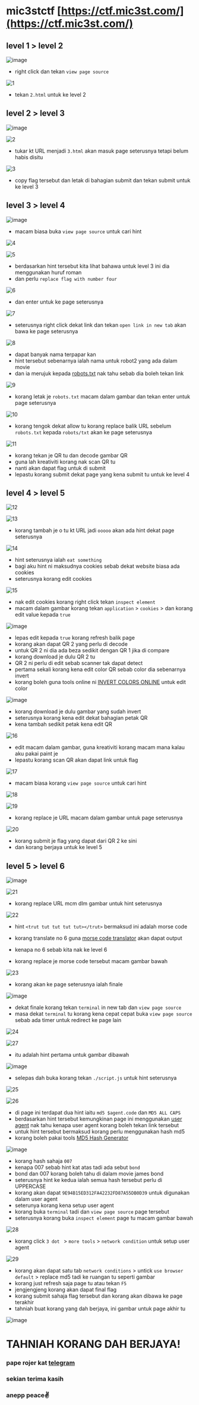 # mic3stctf [https://ctf.mic3st.com/](https://ctf.mic3st.com/)

## level 1 > level 2

![image](https://user-images.githubusercontent.com/23289982/205048057-8ec0a9bf-ef21-4b63-b610-c358a88ce32b.png)
 
 * right click dan tekan `view page source`
 
 ![1](https://user-images.githubusercontent.com/23289982/205049089-d529fe54-3287-4a6e-9e11-56b3618e2ff3.png)
 
 * tekan `2.html` untuk ke level 2
 
 ## level 2 > level 3
 
 ![image](https://user-images.githubusercontent.com/23289982/205049392-f6f3b120-9338-4974-a548-56088dd122c2.png)

 ![2](https://user-images.githubusercontent.com/23289982/205050088-7e65ebef-b390-4b94-996f-ec368cab2898.png)

* tukar kt URL menjadi `3.html` akan masuk page seterusnya tetapi belum habis disitu

![3](https://user-images.githubusercontent.com/23289982/205051271-f1927cb0-0fa7-41a0-9c6c-ca04fad6f927.png)

* copy flag tersebut dan letak di bahagian submit dan tekan submit untuk ke level 3

## level 3 > level 4

![image](https://user-images.githubusercontent.com/23289982/205052225-90b24445-1f5d-4c2f-890f-f5bdca38e7c3.png)

* macam biasa buka `view page source` untuk cari hint

![4](https://user-images.githubusercontent.com/23289982/205052498-d2d32082-5d8f-41bb-914d-710929355d52.png)

![5](https://user-images.githubusercontent.com/23289982/205053069-711aa0ed-9f9b-467b-bc29-db2fa60bdb48.png)

* berdasarkan hint tersebut kita lihat bahawa untuk level 3 ini dia menggunakan huruf roman
* dan perlu `replace flag with number four`

![6](https://user-images.githubusercontent.com/23289982/205053962-60fd314a-325d-4973-9c2d-7671d25f6655.png)

* dan enter untuk ke page seterusnya

![7](https://user-images.githubusercontent.com/23289982/205054583-7123c36e-ae25-4cd7-ac40-a79f9a608349.png)

* seterusnya right click dekat link dan tekan `open link in new tab` akan bawa ke page seterusnya

![8](https://user-images.githubusercontent.com/23289982/205055145-0da4d00e-5c25-4f5b-9d5a-6fe5f76a3d85.png)

* dapat banyak nama terpapar kan
* hint tersebut sebenarnya ialah nama untuk robot2 yang ada dalam movie
* dan ia merujuk kepada [robots.txt](https://developers.google.com/search/docs/crawling-indexing/robots/intro#:~:text=What%20is%20a%20robots.txt%20file%20used%20for%3F,-A%20robots.txt&text=You%20can%20use%20a%20robots,similar%20pages%20on%20your%20site.) nak tahu sebab dia boleh tekan link

![9](https://user-images.githubusercontent.com/23289982/205056632-a1a4f658-2c95-4bb8-9522-ca6bfdbbda20.png)

* korang letak je `robots.txt` macam dalam gambar dan tekan enter untuk page seterusnya

![10](https://user-images.githubusercontent.com/23289982/205057505-3e5812ef-c5bc-4a2b-8955-839baf2c00b1.png)

* korang tengok dekat allow tu korang replace balik URL sebelum `robots.txt` kepada `robots/txt` akan ke page seterusnya

![11](https://user-images.githubusercontent.com/23289982/205058315-b668dc40-4d8f-4bec-aca3-0e2a8ffcb1f1.png)

* korang tekan je QR tu dan decode gambar QR 
* guna lah kreativiti korang nak scan QR tu 
* nanti akan dapat flag untuk di submit
* lepastu korang submit dekat page yang kena submit tu untuk ke level 4

## level 4 > level 5

![12](https://user-images.githubusercontent.com/23289982/205059617-6097ccb5-7d79-462e-b7c5-38259b06830b.png)

![13](https://user-images.githubusercontent.com/23289982/205059887-4a5b15a5-8cb4-4766-b4b6-a7844e2601dc.png)

* korang tambah je o tu kt URL jadi `ooooo` akan ada hint dekat page seterusnya

![14](https://user-images.githubusercontent.com/23289982/205060576-0dd46073-7468-4c76-b2b1-0e509c9b8917.png)

* hint seterusnya ialah `eat something`
* bagi aku hint ni maksudnya cookies sebab dekat website biasa ada cookies
* seterusnya korang edit cookies

![15](https://user-images.githubusercontent.com/23289982/205062789-87a1bba7-91ce-4540-aa35-4932cecd59b8.png)

* nak edit cookies korang right click tekan `inspect element`
* macam dalam gambar korang tekan `application` > `cookies` > dan korang edit value kepada `true`

![image](https://user-images.githubusercontent.com/23289982/205063399-3cf81c89-b1cc-4453-8be0-3ef58dde0229.png)

* lepas edit kepada `true` korang refresh balik page
* korang akan dapat QR 2 yang perlu di decode
* untuk QR 2 ni dia ada beza sedikit dengan QR 1 jika di compare
* korang download je dulu QR 2 tu
* QR 2 ni perlu di edit sebab scanner tak dapat detect
* pertama sekali korang kena edit color QR sebab color dia sebenarnya invert 
* korang boleh guna tools online ni [INVERT COLORS ONLINE](https://pinetools.com/invert-image-colors) untuk edit color

![image](https://user-images.githubusercontent.com/23289982/205069818-67515a68-a676-4774-9445-b117c3ed3905.png)

* korang download je dulu gambar yang sudah invert
* seterusnya korang kena edit dekat bahagian petak QR
* kena tambah sedikit petak kena edit QR

 ![16](https://user-images.githubusercontent.com/23289982/205071053-58e527ac-6abd-4f3b-a005-93c41dde7d20.png)

* edit macam dalam gambar, guna kreativiti korang macam mana kalau aku pakai paint je
* lepastu korang scan QR akan dapat link untuk flag

![17](https://user-images.githubusercontent.com/23289982/205072196-081c0461-7baa-4590-ac63-120fef1c6405.png)

* macam biasa korang `view page source` untuk cari hint

![18](https://user-images.githubusercontent.com/23289982/205072304-12fc7f30-e8c4-465d-b508-f7ef11faa658.png)

![19](https://user-images.githubusercontent.com/23289982/205072907-44819575-21b7-46a0-a2dd-954e2b11671f.png)

* korang replace je URL macam dalam gambar untuk page seterusnya

![20](https://user-images.githubusercontent.com/23289982/205073051-f7c10b24-321d-4c73-8ce3-d392f694e14e.png)

 * korang submit je flag yang dapat dari QR 2 ke sini 
 * dan korang berjaya untuk ke level 5

## level 5 > level 6

![image](https://user-images.githubusercontent.com/23289982/205073605-a2d03981-3b1a-4a4b-b624-9e3bc84c2a92.png)

![21](https://user-images.githubusercontent.com/23289982/205302809-f84060a5-5675-434b-86ea-b06bd39a2475.png)

* korang replace URL mcm dlm gambar untuk hint seterusnya

![22](https://user-images.githubusercontent.com/23289982/205303099-0354e035-68b5-4841-bddc-5b236b8f64d4.png)

* hint `<trut tut tut tut tut></trut>` bermaksud ini adalah morse code

* korang translate no 6 guna [morse code translator](https://morsecode.world/international/translator.html) akan dapat output
* kenapa no 6 sebab kita nak ke level 6
* korang replace je morse code tersebut macam gambar bawah

![23](https://user-images.githubusercontent.com/23289982/205304180-d53ce2fb-4024-4854-b9d6-0e0f272b5496.png)

* korang akan ke page seterusnya ialah finale

![image](https://user-images.githubusercontent.com/23289982/205304427-e4e5b515-61ae-4c4d-9b1b-ecad416e78ea.png)

* dekat finale korang tekan `terminal` in new tab dan `view page source`
* masa dekat `terminal` tu korang kena cepat cepat buka `view page source` sebab ada timer untuk redirect ke page lain

![24](https://user-images.githubusercontent.com/23289982/205305091-c2ab87e9-565f-46a8-a81e-1e80d1f5d940.png)

![27](https://user-images.githubusercontent.com/23289982/205306018-bbe9c72d-2657-4fe7-97d6-6899a853c63b.png)

* itu adalah hint pertama untuk gambar dibawah

![image](https://user-images.githubusercontent.com/23289982/205306242-8e60d804-eb00-48db-be4b-bd3f3c57df30.png)

* selepas dah buka korang tekan `./script.js` untuk hint seterusnya

![25](https://user-images.githubusercontent.com/23289982/205305752-a42d3d57-a5eb-4d5c-957a-ed81a98af2d5.png)

![26](https://user-images.githubusercontent.com/23289982/205305765-0a835a39-8c4f-4d0f-b5f8-25d37c8d3d0d.png)

* di page ini terdapat dua hint iaitu `md5 $agent.code` dan `MD5 ALL CAPS`
* berdasarkan hint tersebut kemungkinan page ini menggunakan [user agent](https://developer.mozilla.org/en-US/docs/Web/HTTP/Headers/User-Agent) nak tahu kenapa user agent korang boleh tekan link tersebut
* untuk hint tersebut bermaksud korang perlu menggunakan hash md5
* korang boleh pakai tools [MD5 Hash Generator](https://www.md5hashgenerator.com/)

![image](https://user-images.githubusercontent.com/23289982/205307757-1c64e089-2761-4c82-a30a-65d9af426b37.png)

* korang hash sahaja `007`
* kenapa 007 sebab hint kat atas tadi ada sebut `bond`
* bond dan 007 korang boleh tahu di dalam movie james bond
* seterusnya hint ke kedua ialah semua hash tersebut perlu di UPPERCASE
* korang akan dapat `9E94B15ED312FA42232FD87A55DB0D39` untuk digunakan dalam user agent
* seterunya korang kena setup user agent
* korang buka `terminal` tadi dan `view page source` page tersebut
* seterusnya korang buka `inspect element` page tu macam gambar bawah

![28](https://user-images.githubusercontent.com/23289982/205311973-95ba8367-7665-451f-a0c8-46bb5496bef3.png)

* korang click `3 dot ` > `more tools` > `network condition` untuk setup user agent

![29](https://user-images.githubusercontent.com/23289982/205312565-a00f05a8-0099-4512-ab42-164fc3e4013b.png)

* korang akan dapat satu tab `network conditions` > untick `use browser default` > replace md5 tadi ke ruangan tu seperti gambar
* korang just refresh saja page tu atau tekan `F5`
* jengjengjeng korang akan dapat final flag
* korang submit sahaja flag tersebut dan korang akan dibawa ke page terakhir
* tahniah buat korang yang dah berjaya, ini gambar untuk page akhir tu

![image](https://user-images.githubusercontent.com/23289982/205313926-bfe38359-7956-4e6f-81fc-1513e6050fc3.png)

# TAHNIAH KORANG DAH BERJAYA!

### pape rojer kat [telegram](https://telegram.me/mdhanif0)
### sekian terima kasih
### anepp peace:v:
